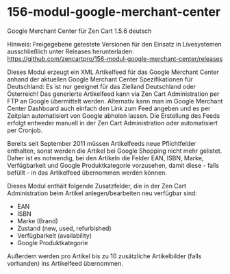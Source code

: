 # 156-modul-google-merchant-center
Google Merchant Center für Zen Cart 1.5.6 deutsch

Hinweis: 
Freigegebene getestete Versionen für den Einsatz in Livesystemen ausschließlich unter Releases herunterladen:
https://github.com/zencartpro/156-modul-google-merchant-center/releases

Dieses Modul erzeugt ein XML Artikelfeed für das Google Merchant Center anhand der aktuellen Google Merchant Center Spezifikationen für Deutschland:
Es ist nur geeignet für das Zielland Deutschland oder Österreich! 
Das generierte Artikelfeed kann via Zen Cart Administration per FTP an Google übermittelt werden. 
Alternativ kann man im Google Merchant Center Dashboard auch einfach den Link zum Feed angeben und es per Zeitplan automatisiert von Google abholen lassen.
Die Erstellung des Feeds erfolgt entweder manuell in der Zen Cart Administration oder automatisiert per Cronjob.

Bereits seit September 2011 müssen Artikelfeeds neue Pflichtfelder enthalten, sonst werden die Artikel bei Google Shopping nicht mehr gelistet.
Daher ist es notwendig, bei den Artikeln die Felder EAN, ISBN, Marke, Verfügbarkeit und Google Produktkategorie vorzusehen, damit diese - falls befüllt - in das Artikelfeed übernommen werden können.

Dieses Modul enthält folgende Zusatzfelder, die in der Zen Cart Administration beim Artikel anlegen/bearbeiten neu verfügbar sind:
- EAN
- ISBN
- Marke (Brand)
- Zustand (new, used, refurbished)
- Verfügbarkeit (availability)
- Google Produktkategorie 

Außerdem werden pro Artikel bis zu 10 zusätzliche Artikelbilder (falls vorhanden) ins Artikelfeed übernommen.
